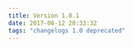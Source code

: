 ```yaml
---
title: Version 1.0.1
date: 2017-06-12 20:33:32 
tags: "changelogs 1.0 deprecated"
---
```


<script src="https://gist.github.com/spinnaker-release/b3515a47abbcdc86f0cfdc2bd6cb8a17.js"></script>
